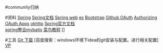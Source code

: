 #community归纳

#资料
[Spring](https://spring.io/)
[Spring文档](https://spring.io/guides)
[Spring web](https://spring.io/guides/gs/serving-web-content/)
[es](https://elasticsearch.cn/explore)
[Bootstrap](https://v3.bootcss.com/components/)
[Github OAuth](https://developer.github.com/apps/building-oauth-apps/creating-an-oauth-app/)
[Authorizing OAuth Apps](https://developer.github.com/apps/building-oauth-apps/authorizing-oauth-apps/)
[okhttp](https://square.github.io/okhttp/)
[Spring官方文档](https://docs.spring.io/spring-boot/docs/2.0.0.RC1/reference/htmlsingle/#boot-features-embedded-database-support)    
[spring整合mybatis](http://mybatis.org/spring-boot-starter/mybatis-spring-boot-autoconfigure/)
[菜鸟教程](https://www.runoob.com/)
[]

#工具
[Git 下载](https://git-scm.com/download)
[百度搜索：windows环境下idea的git安装与配置。进行相关配置]
[VP](https://www.visual-paradigm.com/cn/)
